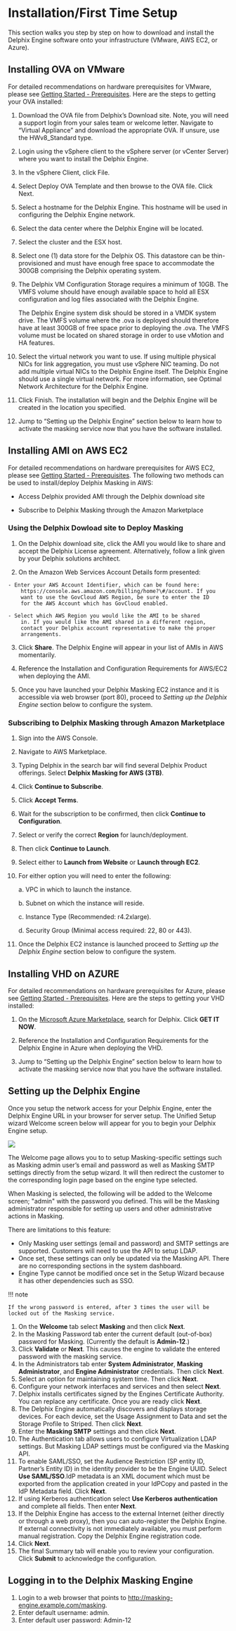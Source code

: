 # Installation/First Time Setup

This section walks you step by step on how to download and install the
Delphix Engine software onto your infrastructure (VMware, AWS EC2, or
Azure).

## Installing OVA on VMware

For detailed recommendations on hardware prerequisites for VMware,
please see [Getting Started - Prerequisites](Prerequisites/). Here are the steps to
getting your OVA installed:

  1. Download the OVA file from Delphix’s Download site.
    Note, you will need a support login from your sales team or
    welcome letter. Navigate to “Virtual Appliance” and download the
    appropriate OVA. If unsure, use the HWv8\_Standard type.

  2. Login using the vSphere client to the vSphere server
    (or vCenter Server) where you want to install the Delphix Engine.

  3. In the vSphere Client, click File.

  4. Select Deploy OVA Template and then browse to the OVA
    file. Click Next.

  5. Select a hostname for the Delphix Engine. This
    hostname will be used in configuring the Delphix Engine network.

  6. Select the data center where the Delphix Engine will
    be located.

  7. Select the cluster and the ESX host.

  8. Select one (1) data store for the Delphix OS. This
    datastore can be thin-provisioned and must have enough free space
    to accommodate the 300GB comprising the Delphix operating system.

  9. The Delphix VM Configuration Storage requires a minimum of 10GB. The VMFS volume should have enough available space to hold all ESX configuration and log files associated with the Delphix Engine.

      The Delphix Engine system disk should be stored in a VMDK system drive. The VMFS volume where the .ova is deployed should therefore have at least 300GB of free space prior to deploying the .ova. The VMFS volume must be located on shared storage in order to use vMotion and HA features.

  10. Select the virtual network you want to use. If using
    multiple physical NICs for link aggregation, you must use vSphere
    NIC teaming. Do not add multiple virtual NICs to the Delphix
    Engine itself. The Delphix Engine should use a single virtual
    network. For more information, see Optimal Network Architecture
    for the Delphix Engine.

  11. Click Finish. The installation will begin and the
    Delphix Engine will be created in the location you specified.

  12. Jump to “Setting up the Delphix Engine” section
    below to learn how to activate the masking service now that you
    have the software installed.

## Installing AMI on AWS EC2

For detailed recommendations on hardware prerequisites for AWS EC2,
please see [Getting Started - Prerequisites](Prerequisites/).
The following two methods can be used to install/deploy Delphix Masking in AWS:

   - Access Delphix provided AMI through the Delphix download site

   - Subscribe to Delphix Masking through the Amazon Marketplace

### Using the Delphix Dowload site to Deploy Masking

  1. On the Delphix download site, click the AMI you would
    like to share and accept the Delphix License agreement.
    Alternatively, follow a link given by your Delphix solutions
    architect.

  2. On the Amazon Web Services Account Details form
    presented:

    - Enter your AWS Account Identifier, which can be found here:
        https://console.aws.amazon.com/billing/home?\#/account. If you
        want to use the GovCloud AWS Region, be sure to enter the ID
        for the AWS Account which has GovCloud enabled.

    - Select which AWS Region you would like the AMI to be shared
        in. If you would like the AMI shared in a different region,
        contact your Delphix account representative to make the proper
        arrangements.

  3. Click **Share**. The Delphix Engine will appear in your
    list of AMIs in AWS momentarily.

  4. Reference the Installation and Configuration
    Requirements for AWS/EC2 when deploying the AMI.

  5. Once you have launched your Delphix Masking EC2 instance and it is accessible via web browser (port 80), proceed to *Setting up the Delphix Engine* section below
    to configure the system.

### Subscribing to Delphix Masking through Amazon Marketplace

  1. Sign into the AWS Console.

  2. Navigate to AWS Marketplace.

  3. Typing Delphix in the search bar will find several Delphix Product offerings. Select **Delphix Masking for AWS (3TB)**.

  4. Click **Continue to Subscribe**.

  5. Click **Accept Terms**.

  6. Wait for the subscription to be confirmed, then click **Continue to Configuration**.

  7. Select or verify the correct **Region** for launch/deployment.

  8. Then click **Continue to Launch**.

  9. Select either to **Launch from Website** or **Launch through EC2**.

  10. For either option you will need to enter the following:

       a. VPC in which to launch the instance.

       b. Subnet on which the instance will reside.

       c. Instance Type (Recommended: r4.2xlarge).

       d. Security Group (Minimal access required: 22, 80 or 443).

  11. Once the Delphix EC2 instance is launched proceed to *Setting up the Delphix Engine* section below
    to configure the system.

## Installing VHD on AZURE

For detailed recommendations on hardware prerequisites for Azure, please
see [Getting Started - Prerequisites](Prerequisites/). Here are the steps to getting your
VHD installed:

  1. On the [Microsoft Azure
    Marketplace](https://azuremarketplace.microsoft.com/en-us/marketplace/apps/delphix.delphix_dynamic_data_platform?tab=Overview),
    search for Delphix. Click **GET IT NOW**.

  2. Reference the Installation and Configuration
    Requirements for the Delphix Engine in Azure when deploying the
    VHD.

  3. Jump to “Setting up the Delphix Engine” section below
    to learn how to activate the masking service now that you have the
    software installed.

## Setting up the Delphix Engine

Once you setup the network access for your Delphix Engine, enter the Delphix Engine URL in your browser for server setup. The Unified Setup wizard Welcome screen below will appear for you to begin your Delphix Engine setup.

![](./media/setup_welcome.png)

The Welcome page allows you to to setup Masking-specific settings such as Masking admin user’s email and password as well as Masking SMTP settings directly from the setup wizard. It will then redirect the customer to the corresponding login page based on the engine type selected.

When Masking is selected, the following will be added to the Welcome screen; "admin" with the password you defined. This will be the Masking administrator responsible for setting up users and other administrative actions in Masking.

There are limitations to this feature:

  - Only Masking user settings (email and password) and SMTP settings are supported. Customers will need to use the API to setup LDAP.
  - Once set, these settings can only be updated via the Masking API. There are no corresponding sections in the system dashboard.
  - Engine Type cannot be modified once set in the Setup Wizard because it has other dependencies such as SSO.

!!! note

    If the wrong password is entered, after 3 times the user will be locked out of the Masking service.

1. On the **Welcome** tab select **Masking** and then click **Next**.
2. In the Masking Password tab enter the current default (out-of-box) password for Masking. (Currently the default is **Admin-12**.)
3. Click **Validate** or **Next**. This causes the engine to validate the entered password with the masking service.
4. In the Administrators tab enter **System Administrator**, **Masking Administrator**, and **Engine Administrator** credentials. Then click **Next**.
5. Select an option for maintaining system time. Then click **Next**.
6. Configure your network interfaces and services and then select **Next**.
7.  Delphix installs certificates signed by the Engines Certificate Authority. You can replace any certificate. Once you are ready click **Next**.
8. The Delphix Engine automatically discovers and displays storage devices. For each device, set the Usage Assignment to Data and set the Storage Profile to Striped. Then click **Next**.
9. Enter the **Masking SMTP** settings and then click **Next**.
10. The Authentication tab allows users to configure Virtualization LDAP settings. But Masking LDAP settings must be configured via the Masking API.
11. To enable SAML/SSO, set the Audience Restriction (SP entity ID, Partner’s Entity ID) in the identity provider to be the Engine UUID. Select **Use SAML/SSO**.IdP metadata is an XML document which must be exported from the application created in your IdPCopy and pasted in the IdP Metadata field. Click **Next**.
12. If using Kerberos authentication select **Use Kerberos authentication** and complete all fields. Then enter **Next**.
13. If the Delphix Engine has access to the external Internet (either directly or through a web proxy), then you can auto-register the Delphix Engine. If external connectivity is not immediately available, you must perform manual registration. Copy the Delphix Engine registration code.
14. Click **Next**.
15. The final Summary tab will enable you to review your configuration. Click **Submit** to acknowledge the configuration.

## Logging in to the Delphix Masking Engine

1. Login to a web browser that points to  http://masking-engine.example.com/masking.
2. Enter default username: admin.
3. Enter default user password:  Admin-12
